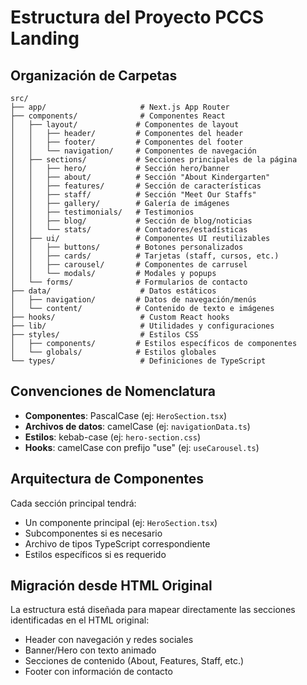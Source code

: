 # Estructura del Proyecto PCCS Landing

## Organización de Carpetas

```
src/
├── app/                     # Next.js App Router
├── components/              # Componentes React
│   ├── layout/             # Componentes de layout
│   │   ├── header/         # Componentes del header
│   │   ├── footer/         # Componentes del footer
│   │   └── navigation/     # Componentes de navegación
│   ├── sections/           # Secciones principales de la página
│   │   ├── hero/           # Sección hero/banner
│   │   ├── about/          # Sección "About Kindergarten"
│   │   ├── features/       # Sección de características
│   │   ├── staff/          # Sección "Meet Our Staffs"
│   │   ├── gallery/        # Galería de imágenes
│   │   ├── testimonials/   # Testimonios
│   │   ├── blog/           # Sección de blog/noticias
│   │   └── stats/          # Contadores/estadísticas
│   ├── ui/                 # Componentes UI reutilizables
│   │   ├── buttons/        # Botones personalizados
│   │   ├── cards/          # Tarjetas (staff, cursos, etc.)
│   │   ├── carousel/       # Componentes de carrusel
│   │   └── modals/         # Modales y popups
│   └── forms/              # Formularios de contacto
├── data/                    # Datos estáticos
│   ├── navigation/         # Datos de navegación/menús
│   └── content/            # Contenido de texto e imágenes
├── hooks/                   # Custom React hooks
├── lib/                     # Utilidades y configuraciones
├── styles/                  # Estilos CSS
│   ├── components/         # Estilos específicos de componentes
│   └── globals/            # Estilos globales
└── types/                   # Definiciones de TypeScript
```

## Convenciones de Nomenclatura

- **Componentes**: PascalCase (ej: `HeroSection.tsx`)
- **Archivos de datos**: camelCase (ej: `navigationData.ts`)
- **Estilos**: kebab-case (ej: `hero-section.css`)
- **Hooks**: camelCase con prefijo "use" (ej: `useCarousel.ts`)

## Arquitectura de Componentes

Cada sección principal tendrá:
- Un componente principal (ej: `HeroSection.tsx`)
- Subcomponentes si es necesario
- Archivo de tipos TypeScript correspondiente
- Estilos específicos si es requerido

## Migración desde HTML Original

La estructura está diseñada para mapear directamente las secciones identificadas en el HTML original:
- Header con navegación y redes sociales
- Banner/Hero con texto animado
- Secciones de contenido (About, Features, Staff, etc.)
- Footer con información de contacto